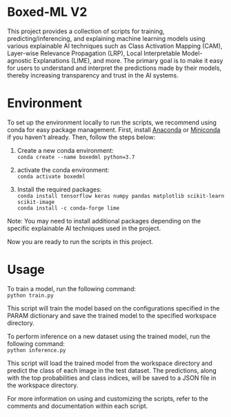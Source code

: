 # Boxed-ML V2

This project provides a collection of scripts for training, predicting/inferencing, and explaining machine learning models using various explainable AI techniques such as Class Activation Mapping (CAM), Layer-wise Relevance Propagation (LRP), Local Interpretable Model-agnostic Explanations (LIME), and more. The primary goal is to make it easy for users to understand and interpret the predictions made by their models, thereby increasing transparency and trust in the AI systems.

# Environment
To set up the environment locally to run the scripts, we recommend using conda for easy package management. First, install [Anaconda](https://www.anaconda.com/products/distribution) or [Miniconda](https://docs.conda.io/en/latest/miniconda.html) if you haven't already. Then, follow the steps below:

1. Create a new conda environment:  
`conda create --name boxedml python=3.7`   
2. activate the conda environment:  
`conda activate boxedml`   

3.  Install the required packages:  
`conda install tensorflow keras numpy pandas matplotlib scikit-learn scikit-image`  
`conda install -c conda-forge lime`

Note: You may need to install additional packages depending on the specific explainable AI techniques used in the project.  

Now you are ready to run the scripts in this project.  

# Usage
To train a model, run the following command:  
`python train.py`

This script will train the model based on the configurations specified in the PARAM dictionary and save the trained model to the specified workspace directory.  

To perform inference on a new dataset using the trained model, run the following command:  
`python inference.py`

This script will load the trained model from the workspace directory and predict the class of each image in the test dataset. The predictions, along with the top probabilities and class indices, will be saved to a JSON file in the workspace directory.  

For more information on using and customizing the scripts, refer to the comments and documentation within each script.




